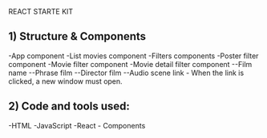 REACT STARTE KIT

## 1) Structure & Components

-App component
-List movies component
-Filters components
-Poster filter component
-Movie filter component
-Movie detail filter component
--Film name
--Phrase film
--Director film
--Audio scene link - When the link is clicked, a new window must open.

## 2) Code and tools used:

-HTML
-JavaScript
-React - Components
